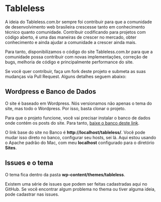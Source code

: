 # Tableless
A ideia do Tableless.com.br sempre foi contribuir para que a comunidade de desenvolvimento web brasileira crescesse tanto em conhecimento técnico quanto comunidade. Contribuir codificando para projetos com código aberto, é uma das maneiras de crescer no mercado, obter conhecimento e ainda ajudar a comunidade a crescer ainda mais. 

Para tanto, disponibilizamos o código do site Tableless.com.br para que a comunidade possa contribuir com novas implementações, correção de bugs, melhoria de código e principalmente performance do site.

Se você quer contribuir, faça um fork deste projeto e submeta as suas mudanças via Pull Request. Alguns detalhes seguem abaixo:

## Wordpress e Banco de Dados
O site é baseado em Wordpress. Nós versionamos não apenas o tema do site, mas todo  o Wordpress. Por isso, basta clonar o projeto.

Para que o projeto funcione, você vai precisar instalar o banco de dados onde contém os posts do site. Para tanto, [baixe o banco deste link](https://www.dropbox.com/s/z9gjeht841ns6bp/tablelessBancoDemo.sql?dl=0).

O link base do site no Banco é **http://localhost/tableless/**. Você pode mudar isso direto no banco, configurar seu hosts, sei lá. Aqui estou usando o Apache padrão do Mac, com meu **localhost** configurado para o diretório **Sites**.

## Issues e o tema
O tema fica dentro da pasta **wp-content/themes/tableless**. 

Existem uma série de issues que podem ser feitas cadastradas aqui no GitHub. Se você encontrar algum problema no thema ou tiver alguma ideia, pode cadastrar nas issues.